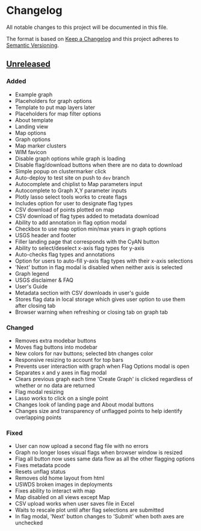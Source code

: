 # Changelog

All notable changes to this project will be documented in this file.

The format is based on [Keep a Changelog](http://keepachangelog.com/en/1.0.0/)
and this project adheres to [Semantic Versioning](http://semver.org/spec/v2.0.0.html).

## [Unreleased](https://github.com/USGS-WiM/stnweb2/tree/dev)

### Added

- Example graph
- Placeholders for graph options
- Template to put map layers later
- Placeholders for map filter options
- About template
- Landing view
- Map options
- Graph options
- Map marker clusters
- WIM favicon
- Disable graph options while graph is loading
- Disable flag/download buttons when there are no data to download
- Simple popup on clustermarker click
- Auto-deploy to test site on push to `dev` branch
- Autocomplete and chiplist to Map parameters input
- Autocomplete to Graph X,Y parameter inputs
- Plotly lasso select tools works to create flags
- Includes option for user to designate flag types
- CSV download of points plotted on map
- CSV download of flag types added to metadata download
- Ability to add annotation in flag option modal
- Checkbox to use map option min/max years in graph options
- USGS header and footer
- Filler landing page that corresponds with the CyAN button
- Ability to select/deselect x-axis flag types for y-axis
- Auto-checks flag types and annotations
- Option for users to auto-fill y-axis flag types with their x-axis selections
- 'Next' button in flag modal is disabled when neither axis is selected
- Graph legend
- USGS disclaimer & FAQ
- User's Guide
- Metadata section with CSV downloads in user's guide
- Stores flag data in local storage which gives user option to use them after closing tab
- Browser warning when refreshing or closing tab on graph tab

### Changed

- Removes extra modebar buttons
- Moves flag buttons into modebar
- New colors for nav buttons; selected btn changes color
- Responsive resizing to account for top bars
- Prevents user interaction with graph when Flag Options modal is open
- Separates x and y axes in flag modal
- Clears previous graph each time 'Create Graph' is clicked regardless of whether or no data are returned
- Flag modal resizing
- Lasso works to click on a single point
- Changes look of landing page and About modal buttons
- Changes size and transparency of unflagged points to help identify overlapping points

### Fixed

- User can now upload a second flag file with no errors
- Graph no longer loses visual flags when browser window is resized
- Flag all button now uses same data flow as all the other flagging options
- Fixes metadata pcode
- Resets unflag status
- Removes old home layout from html
- USWDS broken images in deployments
- Fixes ability to interact with map
- Map disabled on all views except Map
- CSV upload works when user saves file in Excel
- Waits to rescale plot until after flag selections are submitted
- In flag modal, 'Next' button changes to 'Submit' when both axes are unchecked
